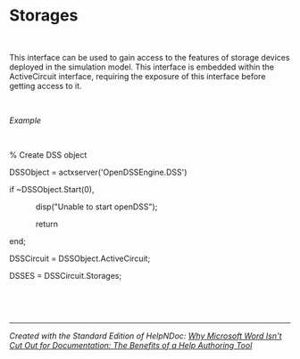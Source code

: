 # Storages

&nbsp;

This interface can be used to gain access to the features of storage devices deployed in the simulation model. This interface is embedded within the ActiveCircuit interface, requiring the exposure of this interface before getting access to it.

&nbsp;

*Example*

&nbsp;

% Create DSS object

DSSObject = actxserver('OpenDSSEngine.DSS')

if ~DSSObject.Start(0),

&nbsp; &nbsp; &nbsp; &nbsp; &nbsp; &nbsp; disp("Unable to start openDSS");

&nbsp; &nbsp; &nbsp; &nbsp; &nbsp; &nbsp; return

end;

DSSCircuit = DSSObject.ActiveCircuit;

DSSES = DSSCircuit.Storages;

&nbsp;

&nbsp;


***
_Created with the Standard Edition of HelpNDoc: [Why Microsoft Word Isn't Cut Out for Documentation: The Benefits of a Help Authoring Tool](<https://www.helpndoc.com/news-and-articles/2022-09-27-why-use-a-help-authoring-tool-instead-of-microsoft-word-to-produce-high-quality-documentation/>)_
